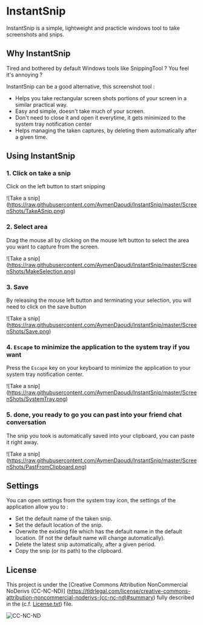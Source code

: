 # InstantSnip

InstantSnip is a simple, lightweight and practicle windows tool to take screenshots and snips.

## Why InstantSnip

Tired and bothered by default Windows tools like SnippingTool ? You feel it's annoying ? 

InstantSnip can be a good alternative, this screenshot tool :

- Helps you take rectangular screen shots portions of your screen in a similar practical way.
- Easy and simple, doesn't take much of your screen.
- Don't need to close it and open it everytime, it gets minimized to the system tray notification center
- Helps managing the taken captures, by deleting them automatically after a given time.

## Using InstantSnip

### 1. Click on take a snip

Click on the left button to start snipping


![Take a snip] (https://raw.githubusercontent.com/AymenDaoudi/InstantSnip/master/ScreenShots/TakeASnip.png)


### 2. Select area

Drag the mouse all by clicking  on the mouse left button to select the area you want to capture from the screen.

![Take a snip] (https://raw.githubusercontent.com/AymenDaoudi/InstantSnip/master/ScreenShots/MakeSelection.png)

### 3. Save

By releasing the mouse left button and terminating your selection, you will need to click on the save button

![Take a snip] (https://raw.githubusercontent.com/AymenDaoudi/InstantSnip/master/ScreenShots/Save.png)

### 4. `Escape` to minimize the application to the system tray if you want

Press the `Escape` key on your keyboard to minimize the application to your system tray notification center.

![Take a snip] (https://raw.githubusercontent.com/AymenDaoudi/InstantSnip/master/ScreenShots/SystemTray.png)

### 5. done, you ready to go you can past into your friend chat conversation 

The snip you took is automatically saved into your clipboard, you can paste it right away.

![Take a snip] (https://raw.githubusercontent.com/AymenDaoudi/InstantSnip/master/ScreenShots/PastFromClipboard.png)

## Settings

You can open settings from the system tray icon, the settings of the application allow you to :

- Set the default name of the taken snip.
- Set the default location of the snip.
- Overwite the existing file which has the default name in the default location. (If not the default name will change automatically).
- Delete the latest snip automatically, after a given period.
- Copy the snip (or its path) to the clipboard.

## License

This project is under the [Creative Commons Attribution NonCommercial NoDerivs (CC-NC-ND)] (https://tldrlegal.com/license/creative-commons-attribution-noncommercial-noderivs-(cc-nc-nd)#summary) fully described in the (c.f. [License.txt](License.txt)) file.

![CC-NC-ND](http://i.creativecommons.org/l/by-nc-nd/3.0/88x31.png)
